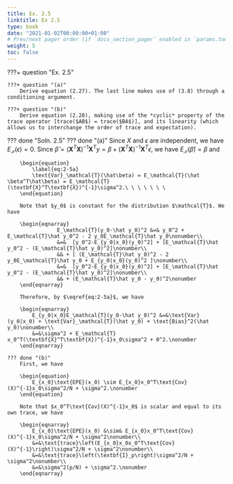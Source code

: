 ```yaml
---
title: Ex. 2.5
linktitle: Ex 2.5
type: book
date: "2021-01-02T00:00:00+01:00"
# Prev/next pager order (if `docs_section_pager` enabled in `params.toml`)
weight: 5
toc: false
---
```


???+ question "Ex. 2.5"

	???+ question "(a)" 
		Derive equation (2.27). The last line makes use of (3.8) through a conditioning argument.

	???+ question "(b)"
		Derive equation (2.28), making use of the *cyclic* property of the trace operator [trace($AB$) = trace($BA$)], and its linearity (which allows us to interchange the order of trace and expectation).


??? done "Soln. 2.5" 
	??? done "(a)" 
		Since $X$ and $\epsilon$ are independent, we have $E_{\mathcal{T}}(\epsilon) = 0$. Since $\hat \beta = (\textbf{X}^T\textbf{X})^{-1}\textbf{X}^Ty = \beta + (\textbf{X}^T\textbf{X})^{-1}\textbf{X}^T\epsilon$, we have $E_{\mathcal{T}}(\hat \beta) = \beta$ and

		\begin{equation}
			\label{eq:2-5a}
			\text{Var}_\mathcal{T}(\hat\beta) = E_\mathcal{T}(\hat \beta^T\hat\beta) = E_\mathcal{T}(\textbf{X}^T\textbf{X})^{-1}\sigma^2.\ \ \ \ \ \ \
		\end{equation}

		Note that $y_0$ is constant for the distribution $\mathcal{T}$. We have

		\begin{eqnarray}
					E_\mathcal{T}(y_0-\hat y_0)^2 &=& y_0^2 + E_\mathcal{T}\hat y_0^2 - 2 y_0E_\mathcal{T}\hat y_0\nonumber\\
					&=&  [y_0^2-E_{y_0|x_0}(y_0)^2] + [E_\mathcal{T}\hat y_0^2 - (E_\mathcal{T}\hat y_0)^2]\nonumber\\
					&& + [ (E_\mathcal{T}\hat y_0)^2 - 2 y_0E_\mathcal{T}\hat y_0 + E_{y_0|x_0}(y_0)^2 ]\nonumber\\
					&=&  [y_0^2-E_{y_0|x_0}(y_0)^2] + [E_\mathcal{T}\hat y_0^2 - (E_\mathcal{T}\hat y_0)^2]\nonumber\\
					&& + (E_\mathcal{T}\hat y_0 - y_0)^2\nonumber
		\end{eqnarray}

		Therefore, by $\eqref{eq:2-5a}$, we have

		\begin{eqnarray}
			E_{y_0|x_0}E_\mathcal{T}(y_0-\hat y_0)^2 &=&\text{Var}(y_0|x_0) + \text{Var}_\mathcal{T}(\hat y_0) + \text{Bias}^2(\hat y_0)\nonumber\\
			&=&\sigma^2 + E_\mathcal{T} x_0^T(\textbf{X}^T\textbf{X})^{-1}x_0\sigma^2 + 0^2.\nonumber
		\end{eqnarray}

	??? done "(b)" 
		First, we have

		\begin{equation}
			E_{x_0}\text{EPE}(x_0) \sim E_{x_0}x_0^T\text{Cov}(X)^{-1}x_0\sigma^2/N + \sigma^2.\nonumber
		\end{equation} 

		Note that $x_0^T\text{Cov}(X)^{-1}x_0$ is scalar and equal to its own trace, we have

		\begin{eqnarray}
			E_{x_0}\text{EPE}(x_0) &\sim& E_{x_0}x_0^T\text{Cov}(X)^{-1}x_0\sigma^2/N + \sigma^2\nonumber\\
			&=&\text{trace}\left(E_{x_0}x_0x_0^T\text{Cov}(X)^{-1}\right)\sigma^2/N + \sigma^2\nonumber\\
			&=&\text{trace}\left(\textbf{I}_p\right)\sigma^2/N + \sigma^2\nonumber\\
			&=&\sigma^2(p/N) + \sigma^2.\nonumber
		\end{eqnarray}